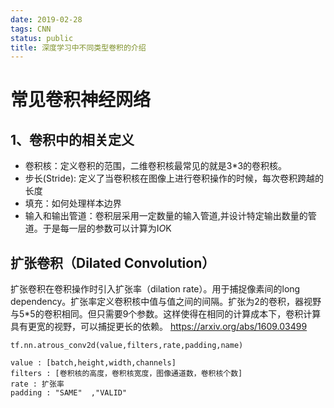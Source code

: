 ```yaml
---
date: 2019-02-28
tags: CNN
status: public
title: 深度学习中不同类型卷积的介绍
---
```

# 常见卷积神经网络
## 1、卷积中的相关定义
+ 卷积核：定义卷积的范围，二维卷积核最常见的就是3*3的卷积核。
+ 步长(Stride): 定义了当卷积核在图像上进行卷积操作的时候，每次卷积跨越的长度
+ 填充：如何处理样本边界
+ 输入和输出管道：卷积层采用一定数量的输入管道,并设计特定输出数量的管道。于是每一层的参数可以计算为I*O*K
## 扩张卷积（Dilated Convolution）
扩张卷积在卷积操作时引入扩张率（dilation rate）。用于捕捉像素间的long dependency。扩张率定义卷积核中值与值之间的间隔。扩张为2的卷积，器视野与5*5的卷积相同。但只需要9个参数。这样使得在相同的计算成本下，卷积计算具有更宽的视野，可以捕捉更长的依赖。
https://arxiv.org/abs/1609.03499
```
tf.nn.atrous_conv2d(value,filters,rate,padding,name)

value : [batch,height,width,channels]
filters : [卷积核的高度，卷积核宽度，图像通道数，卷积核个数]
rate : 扩张率
padding : "SAME"  ,"VALID"
```










